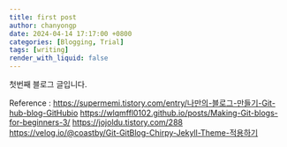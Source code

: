 ```yaml
---
title: first post
author: chanyongp
date: 2024-04-14 17:17:00 +0800
categories: [Blogging, Trial]
tags: [writing]
render_with_liquid: false
---
```


첫번째 블로그 글입니다.

Reference : 
https://supermemi.tistory.com/entry/나만의-블로그-만들기-Git-hub-blog-GitHubio
https://wlqmffl0102.github.io/posts/Making-Git-blogs-for-beginners-3/
https://jojoldu.tistory.com/288
https://velog.io/@coastby/Git-GitBlog-Chirpy-Jekyll-Theme-적용하기
